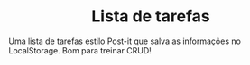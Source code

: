 <h1 align="center"> Lista de tarefas </h1>

Uma lista de tarefas estilo Post-it que salva as informações no LocalStorage. Bom para treinar CRUD!



